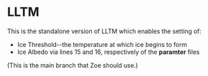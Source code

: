 # LLTM

This is the standalone version of LLTM which enables the setting of:
- Ice Threshold--the temperature at which ice begins to form
- Ice Albedo
via lines 15 and 16, respectively of the  **paramter**  files

(This is the main branch that Zoe should use.)




